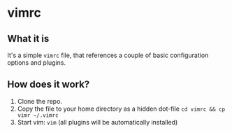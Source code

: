 # vimrc

## What it is

It's a simple `vimrc` file, that references a couple of basic configuration
options and plugins.

## How does it work?

1. Clone the repo.
1. Copy the file to your home directory as a hidden dot-file
`cd vimrc && cp vimr ~/.vimrc`
1. Start vim: `vim` (all plugins will be automatically installed)

